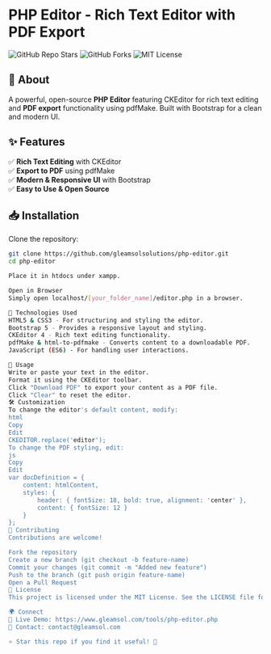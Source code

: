 # PHP Editor - Rich Text Editor with PDF Export  

![GitHub Repo Stars](https://img.shields.io/github/stars/gleamsolsolutions/php-editor?style=social)
![GitHub Forks](https://img.shields.io/github/forks/gleamsolsolutions/php-editor?style=social)
![MIT License](https://img.shields.io/badge/license-MIT-blue.svg)

## 🚀 About  
A powerful, open-source **PHP Editor** featuring CKEditor for rich text editing and **PDF export** functionality using pdfMake. Built with Bootstrap for a clean and modern UI.

## ✨ Features  
✅ **Rich Text Editing** with CKEditor  
✅ **Export to PDF** using pdfMake  
✅ **Modern & Responsive UI** with Bootstrap  
✅ **Easy to Use & Open Source**  

## 📥 Installation  
Clone the repository:  
```sh
git clone https://github.com/gleamsolsolutions/php-editor.git
cd php-editor

Place it in htdocs under xampp.

Open in Browser
Simply open localhost/[your_folder_name]/editor.php in a browser.

📜 Technologies Used
HTML5 & CSS3 - For structuring and styling the editor.
Bootstrap 5 - Provides a responsive layout and styling.
CKEditor 4 - Rich text editing functionality.
pdfMake & html-to-pdfmake - Converts content to a downloadable PDF.
JavaScript (ES6) - For handling user interactions.

🔧 Usage
Write or paste your text in the editor.
Format it using the CKEditor toolbar.
Click "Download PDF" to export your content as a PDF file.
Click "Clear" to reset the editor.
🛠 Customization
To change the editor's default content, modify:
html
Copy
Edit
CKEDITOR.replace('editor');
To change the PDF styling, edit:
js
Copy
Edit
var docDefinition = {
    content: htmlContent,
    styles: {
        header: { fontSize: 18, bold: true, alignment: 'center' },
        content: { fontSize: 12 }
    }
};
🤝 Contributing
Contributions are welcome!

Fork the repository
Create a new branch (git checkout -b feature-name)
Commit your changes (git commit -m "Added new feature")
Push to the branch (git push origin feature-name)
Open a Pull Request
📜 License
This project is licensed under the MIT License. See the LICENSE file for details.

🌍 Connect
🔗 Live Demo: https://www.gleamsol.com/tools/php-editor.php
📧 Contact: contact@gleamsol.com

⭐ Star this repo if you find it useful! 🚀
